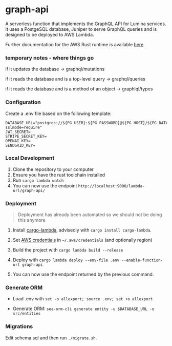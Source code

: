 # graph-api

A serverless function that implements the GraphQL API for Lumina services. It uses a PostgeSQL database, Juniper to serve GraphQL queries and is designed to be deployed to AWS Lambda.

Further documentation for the AWS Rust runtime is available [here](https://github.com/awslabs/aws-lambda-rust-runtime).

### temporary notes - where things go

if it updates the database
-> graphql/mutations

if it reads the database and is a top-level query
-> graphql/queries

if it reads the database and is a method of an object
-> graphlql/types

### Configuration

Create a .env file based on the following template:

```
DATABASE_URL="postgres://${PG_USER}:${PG_PASSWORD}@${PG_HOST}/${PG_DATABASE}?sslmode=require"
JWT_SECRET=
STRIPE_SECRET_KEY=
OPENAI_KEY=
SENDGRID_KEY=
```

### Local Development

1. Clone the repository to your computer
2. Ensure you have the rust toolchain installed
3. Run `cargo lambda watch`
4. You can now use the endpoint `http://localhost:9000/lambda-url/graph-api/`

### Deployment

> Deployment has already been automated so we should not be doing this anymore

1. Install [cargo-lambda](https://www.cargo-lambda.info/), advisedly with `cargo install cargo-lambda`.

2. Set [AWS credentials](https://docs.aws.amazon.com/cli/latest/userguide/cli-configure-files.html) in `~/.aws/credentials` (and optionally region)

3. Build the project with `cargo lambda build --release`

4. Deploy with `cargo lambda deploy --env-file .env --enable-function-url graph-api`

5. You can now use the endpoint returned by the previous command.

### Generate ORM

- Load .env with `set -o allexport; source .env; set +o allexport`

- Generate ORM: `sea-orm-cli generate entity -u $DATABASE_URL -o src/entities`

### Migrations

Edit schema.sql and then run `./migrate.sh`.
